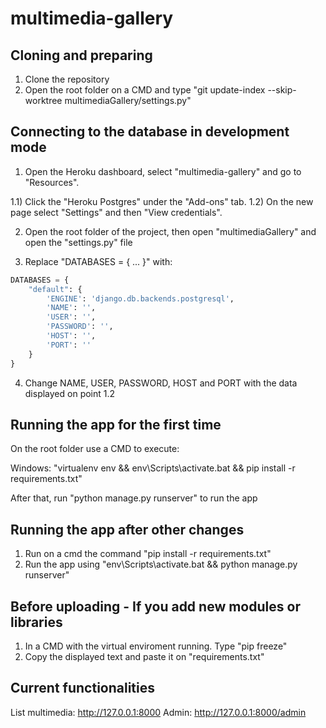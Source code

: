 # multimedia-gallery

## Cloning and preparing

1) Clone the repository
2) Open the root folder on a CMD and type "git update-index --skip-worktree multimediaGallery/settings.py"

## Connecting to the database in development mode

1) Open the Heroku dashboard, select "multimedia-gallery" and go to "Resources".

1.1) Click the "Heroku Postgres" under the "Add-ons" tab.
1.2) On the new page select "Settings" and then "View credentials". 

2) Open the root folder of the project, then open "multimediaGallery" and open the "settings.py" file

3) Replace "DATABASES = { ... }" with:

```python
DATABASES = {
    "default": {
        'ENGINE': 'django.db.backends.postgresql',
        'NAME': '',
        'USER': '',
        'PASSWORD': '',
        'HOST': '',
        'PORT': ''
    }
}
```

4) Change NAME, USER, PASSWORD, HOST and PORT with the data displayed on point 1.2 

## Running the app for the first time

On the root folder use a CMD to execute:

   Windows: "virtualenv env && env\Scripts\activate.bat && pip install -r requirements.txt"
   
After that, run "python manage.py runserver" to run the app
   
## Running the app after other changes

1) Run on a cmd the command "pip install -r requirements.txt"
2) Run the app using "env\Scripts\activate.bat && python manage.py runserver"

## Before uploading - If you add new modules or libraries

1. In a CMD with the virtual enviroment running. Type "pip freeze"
2. Copy the displayed text and paste it on "requirements.txt"

## Current functionalities

List multimedia: http://127.0.0.1:8000
Admin: http://127.0.0.1:8000/admin
